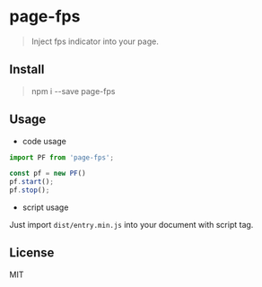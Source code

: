 # page-fps

> Inject fps indicator into your page.



## Install

> npm i --save page-fps



## Usage


 - code usage

```js
import PF from 'page-fps';

const pf = new PF()
pf.start();
pf.stop();
```


 - script usage

Just import `dist/entry.min.js` into your document with script tag.



## License

MIT
